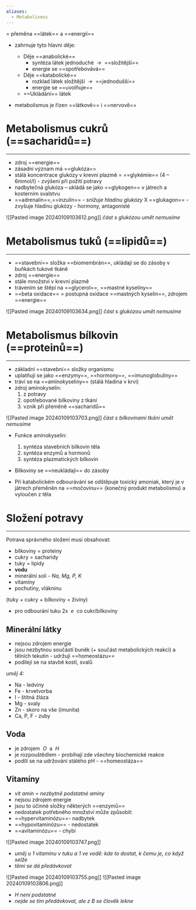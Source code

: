 ```yaml
---
aliases:
  - Metabolismus
---
```

= přeměna ==látek== a ==energií==
- zahrnuje tyto hlavní děje:
	- Děje ==anabolické==
		- syntéza látek jednoduché  ${\ \longrightarrow\ }$ ==složitější==
		- energie se ==spotřebovává==
	- Děje ==katabolické==
		- rozklad látek složitější  ${\ \longrightarrow\ }$ ==jednodušší==
		- energie se ==uvolňuje==
	- ==Ukládání== látek

- metabolismus je řízen ==látkově== i ==nervově==
 
# Metabolismus cukrů (==sacharidů==)
---
- zdroj ==energie==
- zásadní význam má ==glukóza==
- stálá koncentrace glukózy v krevní plazmě = ==glykémie== (4 – 6mmol/l) - zvýšení při požití potravy
- nadbytečná glukóza – ukládá se jako ==glykogen== v játrech a kosterním svalstvu
- ==adrenalin==,==inzulin== - _snižuje hladinu glukózy_  X ==glukagon== - zvyšuje hladinu glukózy - hormony, antagonisté

![[Pasted image 20240109103612.png]]
_část s glukózou umět nemusíme_

# Metabolismus tuků (==lipidů==)
---
- ==stavební== složka ==biomembrán==, ukládají se do zásoby v buňkách tukové tkáně
- zdroj ==energie==
- stále množství v krevní plazmě
- trávením se štěpí na ==glycerol==, ==mastné kyseliny==
- ==beta oxidace== = postupná oxidace ==mastných kyselin==, zdrojem ==energie==

![[Pasted image 20240109103634.png]]
_část s glukózou umět nemusíme_

# Metabolismus bílkovin (==proteinů==)
---
- základní ==stavební== složky organismu
- uplatňují se jako ==enzymy==, ==hormony==, ==imunoglobuliny==
- tráví se na ==aminokyseliny== (stálá hladina v krvi)
- zdroj aminokyselin:
	1. z potravy
	2. opotřebované bílkoviny z tkání
	 3. vznik při přeměně ==sacharidů==

![[Pasted image 20240109103703.png]]
_část s bílkovinami tkání umět nemusíme_

- Funkce aminokyselin:
	1. syntéza stavebních bílkovin těla
	2. syntéza enzymů a hormonů
	3. syntéza plazmatických bílkovin

- Bílkoviny se ==neukládají== do zásoby
- Při katabolickém odbourávání se odštěpuje toxický amoniak, který je v játrech přeměněn na ==močovinu== (konečný produkt metabolismu) a vyloučen z těla

# Složení potravy
---
Potrava správného složení musí obsahovat:
- bílkoviny = proteiny
- cukry = sacharidy
- tuky = lipidy
- **vodu**
- minerální soli - _Na, Mg, P, K_
- vitamíny
- pochutiny, vlákninu

(tuky + cukry + bílkoviny = živiny)
-  pro odbourání tuku  2x ${\ e\ }$ co cukr/bílkoviny



## Minerální látky
- nejsou zdrojem energie
- jsou nezbytnou součástí buněk (+ součást metabolických reakcí) a tělních tekutin - udržují ==homeostázu==
- podílejí se na stavbě kostí, svalů

_uměj 4:_
- Na - ledviny
- Fe - krvetvorba
- I - štítná žláza
- Mg - svaly
- Zn - skoro na vše (imunita)
- Ca, P, F - zuby

## Voda
- je zdrojem  ${\ O\ }$ a  ${\ H\ }$
- je rozpouštědlem - probíhají zde všechny biochemické reakce
- podílí se na udržování stálého pH - ==homeostáza==

## Vitamíny
- _vit amin = nezbytně podstatné aminy_
- nejsou zdrojem energie
- jsou to účinné složky některých ==enzymů==
- nedostatek potřebného množství může způsobit:
- ==hypervitaminózu==- nadbytek
- ==hypovitaminózu== - nedostatek
- ==avitaminózu== - chybí

![[Pasted image 20240109103747.png]]
- _uměj u 1 vitamínu v tuku a 1 ve vodě: kde to dostat, k čemu je, co když selže_
- _těmi se dá předávkovat_

![[Pasted image 20240109103755.png]]
![[Pasted image 20240109103806.png]]
 - _H není podstatné_
- _nejde se tím předávkovat, ale z B se člověk lekne_